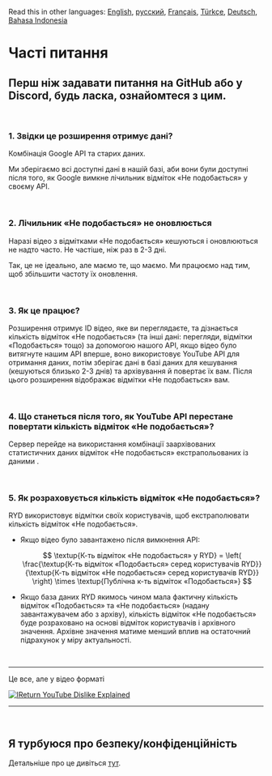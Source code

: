 Read this in other languages: [English](FAQ.md), [русский](FAQru.md), [Français](FAQfr.md), [Türkçe](FAQtr.md), [Deutsch](FAQde.md), [Bahasa Indonesia](FAQid.md)

# Часті питання

## Перш ніж задавати питання на GitHub або у Discord, будь ласка, ознайомтеся з цим.

<br>

### **1. Звідки це розширення отримує дані?**

Комбінація Google API та старих даних.

Ми зберігаємо всі доступні дані в нашій базі, аби вони були доступні після того, як Google вимкне лічильник відміток «Не подобається» у своєму API.

<br>

### **2. Лічильник «Не подобається» не оновлюється**

Наразі відео з відмітками «Не подобається» кешуються і оновлюються не надто часто. Не частіше, ніж раз в 2-3 дні.

Так, це не ідеально, але маємо те, що маємо. Ми працюємо над тим, щоб збільшити частоту їх оновлення.

<br>

### **3. Як це працює?**

Розширення отримує ID відео, яке ви переглядаєте, та дізнається кількість відміток «Не подобається» (та інші дані: перегляди, відмітки «Подобається» тощо) за допомогою нашого API, якщо відео було витягнуте нашим API вперше, воно використовує YouTube API для отримання даних, потім зберігає дані в базі даних для кешування (кешуються близько 2-3 днів) та архівування й повертає їх вам. Після цього розширення відображає відмітки «Не подобається» вам.

<br>

### **4. Що станеться після того, як YouTube API перестане повертати кількість відміток «Не подобається»?**

Сервер перейде на використання комбінації заархівованих статистичних даних відміток «Не подобається» екстрапольованих із даними .

<br>

### **5. Як розраховується кількість відміток «Не подобається»?**

RYD використовує відмітки своїх користувачів, щоб екстраполювати кількість відміток «Не подобається».

- Якщо відео було завантажено після вимкнення API:

  $$ \textup{К-ть відміток «Не подобається» у RYD} = \left( \frac{\textup{К-ть відміток «Подобається» серед користувачів RYD}}{\textup{К-ть відміток «Не подобається» серед користувачів RYD}} \right) \times \textup{Публічна к-ть відміток «Подобається»} $$

- Якщо база даних RYD якимось чином мала фактичну кількість відміток «Подобається» та «Не подобається» (надану завантажувачем або з архіву), кількість відміток «Не подобається» буде розраховано на основі відміток користувачів і архівного значення. Архівне значення матиме менший вплив на остаточний підрахунок у міру актуальності.

<br>

---

Це все, але у відео форматі

[![IReturn YouTube Dislike Explained](https://yt-embed.herokuapp.com/embed?v=GSmmtv-0yYQ)](https://www.youtube.com/watch?v=GSmmtv-0yYQ)

---

<br>

## Я турбуюся про безпеку/конфіденційність

Детальніше про це дивіться [тут](SECURITY-FAQuk.md).
